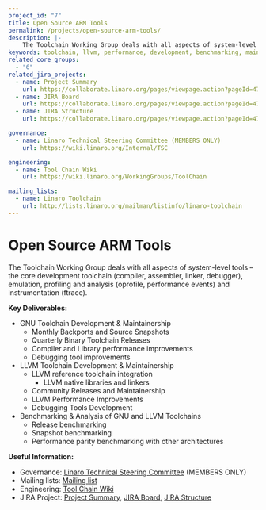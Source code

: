 ```yaml
---
project_id: "7"
title: Open Source ARM Tools
permalink: /projects/open-source-arm-tools/
description: |-
    The Toolchain Working Group deals with all aspects of system-level tools – the core development toolchain, emulation, profiling and analysis and instrumentation.
keywords: toolchain, llvm, performance, development, benchmarking, maintainership, jira, improvements, releases, source
related_core_groups:
  - "6"
related_jira_projects:
  - name: Project Summary
    url: https://collaborate.linaro.org/pages/viewpage.action?pageId=47843196#needs_to_be_updated
  - name: JIRA Board
    url: https://collaborate.linaro.org/pages/viewpage.action?pageId=47843196#needs_to_be_updated
  - name: JIRA Structure
    url: https://collaborate.linaro.org/pages/viewpage.action?pageId=47843196#needs_to_be_updated

governance:
  - name: Linaro Technical Steering Committee (MEMBERS ONLY)
    url: https://wiki.linaro.org/Internal/TSC

engineering:
  - name: Tool Chain Wiki
    url: https://wiki.linaro.org/WorkingGroups/ToolChain

mailing_lists:
  - name: Linaro Toolchain
    url: http://lists.linaro.org/mailman/listinfo/linaro-toolchain
---
```

# Open Source ARM Tools

The Toolchain Working Group deals with all aspects of system-level tools – the core development toolchain (compiler, assembler, linker, debugger), emulation, profiling and analysis (oprofile, performance events) and instrumentation (ftrace).

**Key Deliverables:**

- GNU Toolchain Development & Maintainership
   - Monthly Backports and Source Snapshots
   - Quarterly Binary Toolchain Releases
   - Compiler and Library performance improvements
   - Debugging tool improvements
- LLVM Toolchain Development & Maintainership
   - LLVM reference toolchain integration
      - LLVM native libraries and linkers
   - Community Releases and Maintainership
   - LLVM Performance Improvements
   - Debugging Tools Development
- Benchmarking & Analysis of GNU and LLVM Toolchains
   - Release benchmarking
   - Snapshot benchmarking
   - Performance parity benchmarking with other architectures

**Useful Information:**

- Governance: [Linaro Technical Steering Committee](https://wiki.linaro.org/Internal/TSC) (MEMBERS ONLY)
- Mailing lists: [Mailing list](http://lists.linaro.org/mailman/listinfo/linaro-toolchain)
- Engineering: [Tool Chain Wiki](https://wiki.linaro.org/WorkingGroups/ToolChain)
- JIRA Project: [Project Summary](https://collaborate.linaro.org/pages/viewpage.action?pageId=47843196#needs_to_be_updated), [JIRA Board](https://collaborate.linaro.org/pages/viewpage.action?pageId=47843196#needs_to_be_updated), [JIRA Structure](https://collaborate.linaro.org/pages/viewpage.action?pageId=47843196#needs_to_be_updated)
